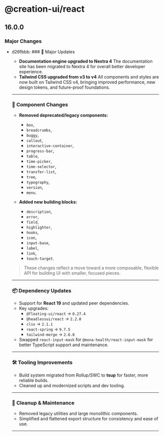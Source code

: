 # @creation-ui/react

## 16.0.0

### Major Changes

- d26fbbb: ### 🚀 Major Updates

  - **Documentation engine upgraded to Nextra 4**
    The documentation site has been migrated to Nextra 4 for overall better developer experience.
  - **Tailwind CSS upgraded from v3 to v4**
    All components and styles are now built on Tailwind CSS v4, bringing improved performance, new design tokens, and future-proof foundations.

  ***

  ### 🔄 Component Changes

  - **Removed deprecated/legacy components:**

    - `box`,
    - `breadcrumbs`,
    - `buggy`,
    - `callout`,
    - `interactive-container`,
    - `progress-bar`,
    - `table`,
    - `time-picker`,
    - `time-selector`,
    - `transfer-list`,
    - `tree`,
    - `typography`,
    - `version`,
    - `menu`.

  - **Added new building blocks:**
    - `description`,
    - `error`,
    - `field`,
    - `highlighter`,
    - `hooks`,
    - `icon`,
    - `input-base`,
    - `label`,
    - `link`,
    - `touch-target`.

  > These changes reflect a move toward a more composable, flexible API for building UI with smaller, focused pieces.

  ***

  ### 📦 Dependency Updates

  - Support for **React 19** and updated peer dependencies.
  - Key upgrades:
    - `@floating-ui/react` → `0.27.4`
    - `@headlessui/react` → `2.2.0`
    - `clsx` → `2.1.1`
    - `react-spring` → `9.7.5`
    - `tailwind-merge` → `2.6.0`
  - Swapped `react-input-mask` for `@mona-health/react-input-mask` for better TypeScript support and maintenance.

  ***

  ### 🛠️ Tooling Improvements

  - Build system migrated from Rollup/SWC to **tsup** for faster, more reliable builds.
  - Cleaned up and modernized scripts and dev tooling.

  ***

  ### 🧹 Cleanup & Maintenance

  - Removed legacy utilities and large monolithic components.
  - Simplified and flattened export structure for consistency and ease of use.

  ***
